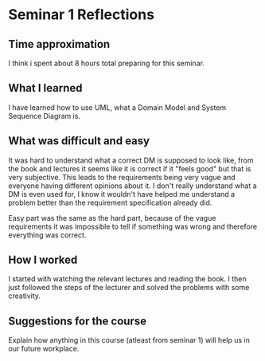 # Seminar 1 Reflections

## Time approximation
I think i spent about 8 hours total preparing for this seminar.

## What I learned
I have learned how to use UML, what a Domain Model and System Sequence Diagram is.

## What was difficult and easy
It was hard to understand what a correct DM is supposed to look like, from the book and lectures it seems like it is correct if it "feels good" but that is very subjective. This leads to the requirements being very vague and everyone having different opinions about it. I don't really understand what a DM is even used for, I know it wouldn't have helped me understand a problem better than the requirement specification already did.

Easy part was the same as the hard part, because of the vague requirements it was impossible to tell if something was wrong and therefore everything was correct.

## How I worked
I started with watching the relevant lectures and reading the book. I then just followed the steps of the lecturer and solved the problems with some creativity.

## Suggestions for the course
Explain how anything in this course (atleast from seminar 1) will help us in our future workplace.